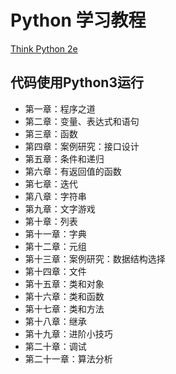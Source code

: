 
# Python 学习教程

[Think Python 2e](http://codingpy.com/books/thinkpython2/)

## 代码使用Python3运行

- 第一章：程序之道
- 第二章：变量、表达式和语句
- 第三章：函数
- 第四章：案例研究：接口设计
- 第五章：条件和递归
- 第六章：有返回值的函数
- 第七章：迭代
- 第八章：字符串
- 第九章：文字游戏
- 第十章：列表
- 第十一章：字典
- 第十二章：元组
- 第十三章：案例研究：数据结构选择
- 第十四章：文件
- 第十五章：类和对象
- 第十六章：类和函数
- 第十七章：类和方法
- 第十八章：继承
- 第十九章：进阶小技巧
- 第二十章：调试
- 第二十一章：算法分析

